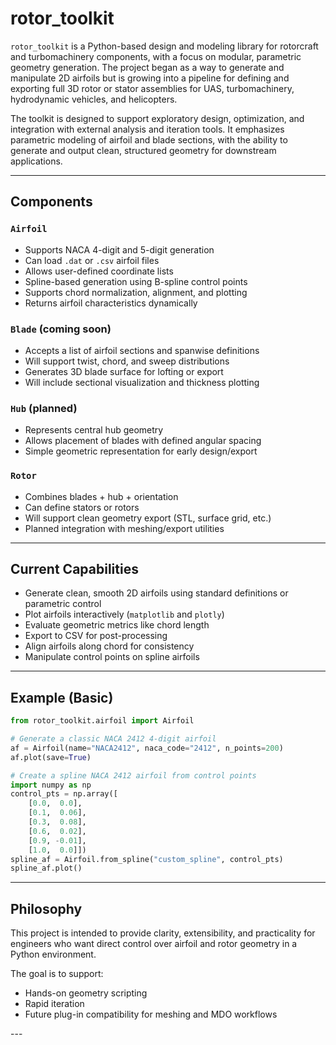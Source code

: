 # rotor_toolkit

`rotor_toolkit` is a Python-based design and modeling library for rotorcraft and turbomachinery components, with a focus on modular, parametric geometry generation. The project began as a way to generate and manipulate 2D airfoils but is growing into a pipeline for defining and exporting full 3D rotor or stator assemblies for UAS, turbomachinery, hydrodynamic vehicles, and helicopters.

The toolkit is designed to support exploratory design, optimization, and integration with external analysis and iteration tools. It emphasizes parametric modeling of airfoil and blade sections, with the ability to generate and output clean, structured geometry for downstream applications.

---

## Components

### `Airfoil`
- Supports NACA 4-digit and 5-digit generation
- Can load `.dat` or `.csv` airfoil files
- Allows user-defined coordinate lists
- Spline-based generation using B-spline control points
- Supports chord normalization, alignment, and plotting
- Returns airfoil characteristics dynamically

### `Blade` (coming soon)
- Accepts a list of airfoil sections and spanwise definitions
- Will support twist, chord, and sweep distributions
- Generates 3D blade surface for lofting or export
- Will include sectional visualization and thickness plotting

### `Hub` (planned)
- Represents central hub geometry
- Allows placement of blades with defined angular spacing
- Simple geometric representation for early design/export

### `Rotor`
- Combines blades + hub + orientation
- Can define stators or rotors
- Will support clean geometry export (STL, surface grid, etc.)
- Planned integration with meshing/export utilities

---

## Current Capabilities

- Generate clean, smooth 2D airfoils using standard definitions or parametric control
- Plot airfoils interactively (`matplotlib` and `plotly`)
- Evaluate geometric metrics like chord length
- Export to CSV for post-processing
- Align airfoils along chord for consistency
- Manipulate control points on spline airfoils

---

## Example (Basic)

```python
from rotor_toolkit.airfoil import Airfoil

# Generate a classic NACA 2412 4-digit airfoil
af = Airfoil(name="NACA2412", naca_code="2412", n_points=200)
af.plot(save=True)

# Create a spline NACA 2412 airfoil from control points
import numpy as np
control_pts = np.array([
    [0.0,  0.0],
    [0.1,  0.06],
    [0.3,  0.08],
    [0.6,  0.02],
    [0.9, -0.01],
    [1.0,  0.0]])
spline_af = Airfoil.from_spline("custom_spline", control_pts)
spline_af.plot()
```

---

## Philosophy

This project is intended to provide clarity, extensibility, and practicality for engineers who want direct control over airfoil and rotor geometry in a Python environment.

The goal is to support:
- Hands-on geometry scripting
- Rapid iteration
- Future plug-in compatibility for meshing and MDO workflows

---</file>